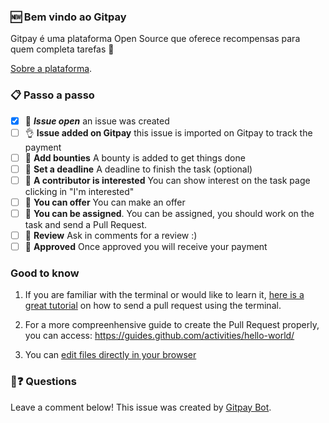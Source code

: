
### 🆕 Bem vindo ao Gitpay

Gitpay é uma plataforma Open Source que oferece recompensas para quem completa tarefas 💝

[Sobre a plataforma](https://gitpay.me).

### 📋 Passo a passo

- [x] 🔔 ***Issue open*** an issue was created
- [ ] 👌 **Issue added on Gitpay** this issue is imported on Gitpay to track the payment
- [ ] 📝 **Add bounties** A bounty is added to get things done
- [ ] 📝 **Set a deadline** A deadline to finish the task (optional)
- [ ] 💾 **A contributor is interested** You can show interest on the task page clicking in "I'm interested" 
- [ ] 💾 **You can offer** You can make an offer
- [ ] 🔀 **You can be assigned**. You can be assigned, you should work on the task and send a Pull Request.
- [ ] 💬 **Review** Ask in comments for a review :)
- [ ] 🏁 **Approved** Once approved you will receive your payment

### Good to know

1. If you are familiar with the terminal or would like to learn it, [here is a great tutorial](https://egghead.io/series/how-to-contribute-to-an-open-source-project-on-github) on how to send a pull request using the terminal.

2. For a more compreenhensive guide to create the Pull Request properly, you can access: https://guides.github.com/activities/hello-world/

3. You can [edit files directly in your browser](https://help.github.com/articles/editing-files-in-your-repository/)

### 🤔❓ Questions

Leave a comment below!
This issue was created by [Gitpay Bot](https://github.com/worknenjoy/gitpay-github-app).
